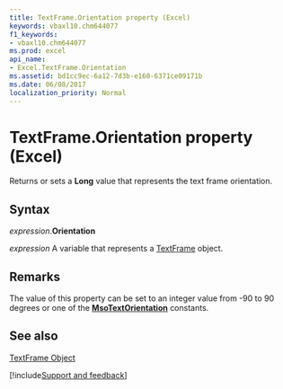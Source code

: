 ```yaml
---
title: TextFrame.Orientation property (Excel)
keywords: vbaxl10.chm644077
f1_keywords:
- vbaxl10.chm644077
ms.prod: excel
api_name:
- Excel.TextFrame.Orientation
ms.assetid: bd1cc9ec-6a12-7d3b-e160-6371ce09171b
ms.date: 06/08/2017
localization_priority: Normal
---
```



# TextFrame.Orientation property (Excel)

Returns or sets a **Long** value that represents the text frame orientation.


## Syntax

_expression_.**Orientation**

_expression_ A variable that represents a [TextFrame](Excel.TextFrame.md) object.


## Remarks

The value of this property can be set to an integer value from -90 to 90 degrees or one of the **[MsoTextOrientation](Office.MsoTextOrientation.md)** constants.




## See also


[TextFrame Object](Excel.TextFrame.md)

[!include[Support and feedback](~/includes/feedback-boilerplate.md)]
